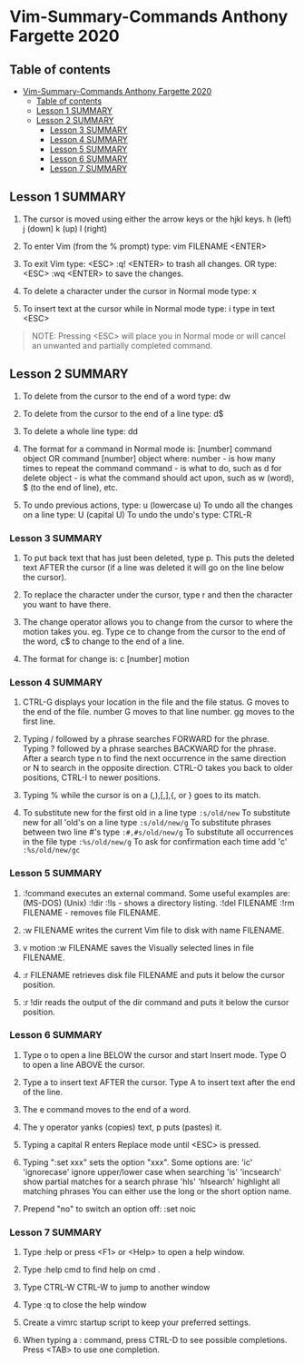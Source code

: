 # Vim-Summary-Commands Anthony Fargette 2020

## Table of contents

- [Vim-Summary-Commands Anthony Fargette 2020](#vim-summary-commands-anthony-fargette-2020)
  - [Table of contents](#table-of-contents)
  - [Lesson 1 SUMMARY](#lesson-1-summary)
  - [Lesson 2 SUMMARY](#lesson-2-summary)
    - [Lesson 3 SUMMARY](#lesson-3-summary)
    - [Lesson 4 SUMMARY](#lesson-4-summary)
    - [Lesson 5 SUMMARY](#lesson-5-summary)
    - [Lesson 6 SUMMARY](#lesson-6-summary)
    - [Lesson 7 SUMMARY](#lesson-7-summary)

## Lesson 1 SUMMARY

1. The cursor is moved using either the arrow keys or the hjkl keys. h (left) j (down) k (up) l (right)

2. To enter Vim (from the % prompt) type: vim FILENAME \<ENTER>

3. To exit Vim type: \<ESC> :q! \<ENTER> to trash all changes. OR type: \<ESC> :wq \<ENTER> to save the changes.

4. To delete a character under the cursor in Normal mode type: x

5. To insert text at the cursor while in Normal mode type: i type in text \<ESC>

>NOTE: Pressing \<ESC> will place you in Normal mode or will cancel an unwanted and partially completed command.

## Lesson 2 SUMMARY

1. To delete from the cursor to the end of a word type: dw

2. To delete from the cursor to the end of a line type: d$

3. To delete a whole line type: dd

4. The format for a command in Normal mode is:
    [number] command object OR command [number] object
    where:
    number - is how many times to repeat the command
    command - is what to do, such as  d  for delete
    object - is what the command should act upon, such as  w (word), $ (to the end of line), etc.

5. To undo previous actions, type: u (lowercase u)
    To undo all the changes on a line type: U (capital U)
    To undo the undo's type: CTRL-R

### Lesson 3 SUMMARY

1. To put back text that has just been deleted, type p. This puts the deleted text AFTER the cursor (if a line was deleted it will go on the line below the cursor).

2. To replace the character under the cursor, type r and then the character you want to have there.

3. The change operator allows you to change from the cursor to where the motion takes you.  eg. Type  ce  to change from the cursor to the end of the word,  c$  to change to the end of a line.

4. The format for change is: c [number] motion

### Lesson 4 SUMMARY

1. CTRL-G  displays your location in the file and the file status.
          G  moves to the end of the file.
  number  G  moves to that line number.
         gg  moves to the first line.

2. Typing  / followed by a phrase searches FORWARD for the phrase.
  Typing  ? followed by a phrase searches BACKWARD for the phrase.
  After a search type  n  to find the next occurrence in the same direction
  or  N  to search in the opposite direction.
  CTRL-O takes you back to older positions, CTRL-I to newer positions.

3. Typing  % while the cursor is on a (,),[,],{, or } goes to its match.

4. To substitute new for the first old in a line type
     `:s/old/new`
  To substitute new for all 'old's on a line type
  `:s/old/new/g`
  To substitute phrases between two line #'s type
  `:#,#s/old/new/g`
  To substitute all occurrences in the file type
  `:%s/old/new/g`
  To ask for confirmation each time add 'c'
  `:%s/old/new/gc`

### Lesson 5 SUMMARY

1. :!command  executes an external command.
   Some useful examples are:
 (MS-DOS) (Unix)
 :!dir :!ls - shows a directory listing.
 :!del FILENAME :!rm FILENAME - removes file FILENAME.

2. :w FILENAME  writes the current Vim file to disk with name FILENAME.

3. v  motion  :w FILENAME  saves the Visually selected lines in file
   FILENAME.

4. :r FILENAME  retrieves disk file FILENAME and puts it below the
   cursor position.

5. :r !dir  reads the output of the dir command and puts it below the
   cursor position.

### Lesson 6 SUMMARY

1. Type o to open a line BELOW the cursor and start Insert mode.
  Type O to open a line ABOVE the cursor.

2. Type a to insert text AFTER the cursor.
  Type A to insert text after the end of the line.

3. The e command moves to the end of a word.

4. The y operator yanks (copies) text, p puts (pastes) it.

5. Typing a capital R enters Replace mode until \<ESC> is pressed.

6. Typing ":set xxx" sets the option "xxx". Some options are:
'ic' 'ignorecase' ignore upper/lower case when searching
'is' 'incsearch' show partial matches for a search phrase
'hls' 'hlsearch' highlight all matching phrases
You can either use the long or the short option name.

7. Prepend "no" to switch an option off:   :set noic

### Lesson 7 SUMMARY

1. Type :help or press \<F1> or \<Help> to open a help window.

2. Type :help cmd to find help on cmd .

3. Type CTRL-W CTRL-W to jump to another window

4. Type :q to close the help window

5. Create a vimrc startup script to keep your preferred settings.

6. When typing a : command, press CTRL-D to see possible completions.
  Press \<TAB> to use one completion.
